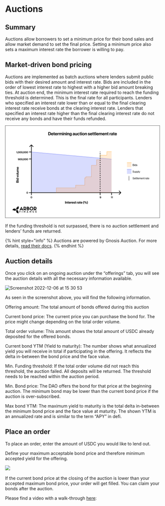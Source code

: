 # Auctions

## Summary

Auctions allow borrowers to set a minimum price for their bond sales and allow market demand to set the final price. Setting a minimum price also sets a maximum interest rate the borrower is willing to pay.

## Market-driven bond pricing

Auctions are implemented as batch auctions where lenders submit public bids with their desired amount and interest rate. Bids are included in the order of lowest interest rate to highest with a higher bid amount breaking ties. At auction end, the minimum interest rate required to reach the funding threshold is determined. This is the final rate for all participants. Lenders who specified an interest rate lower than or equal to the final clearing interest rate receive bonds at the clearing interest rate. Lenders that specified an interest rate higher than the final clearing interest rate do not receive any bonds and have their funds refunded.

![](<../../.gitbook/assets/image (44).png>)

If the funding threshold is not surpassed, there is no auction settlement and lenders’ funds are returned.

{% hint style="info" %}
Auctions are powered by Gnosis Auction. For more details, [read their docs](https://gnosis-auction.eth.link/#/docs#topAnchor).
{% endhint %}

## Auction details

Once you click on an ongoing auction under the “offerings” tab, you will see the auction details with all the necessary information available.

![Screenshot 2022-12-06 at 15 30 53](https://user-images.githubusercontent.com/112566599/205860129-23223a61-903f-4dd0-a641-ed7906989fc5.png)

As seen in the screenshot above, you will find the following information.

Offering amount: The total amount of bonds offered during this auction

Current bond price: The current price you can purchase the bond for. The price might change depending on the total order volume.

Total order volume: This amount shows the total amount of USDC already deposited for the offered bonds.

Current bond YTM (Yield to maturity): The number shows what annualized yield you will receive in total if participating in the offering. It reflects the delta in-between the bond price and the face value.

Min. Funding threshold: If the total order volume did not reach this threshold, the auction failed. All deposits will be returned. The threshold needs to be reached within the auction period.

Min. Bond price: The DAO offers the bond for that price at the beginning auction. The minimum bond may be lower than the current bond price if the auction is over-subscribed.

Max bond YTM: The maximum yield to maturity is the total delta in-between the minimum bond price and the face value at maturity. The shown YTM is an annualized rate and is similar to the term “APY” in defi.

## Place an order

To place an order, enter the amount of USDC you would like to lend out.

Define your maximum acceptable bond price and therefore minimum accepted yield for the offering.

![](https://user-images.githubusercontent.com/112566599/205862297-64cf00b6-8c42-4c46-b562-202791b5e915.jpeg)

If the current bond price at the closing of the auction is lower than your accepted maximum bond price, your order will get filled. You can claim your bonds after the auction.

Please find a video with a walk-through [here](https://youtu.be/GtH\_fnBuBV4):

